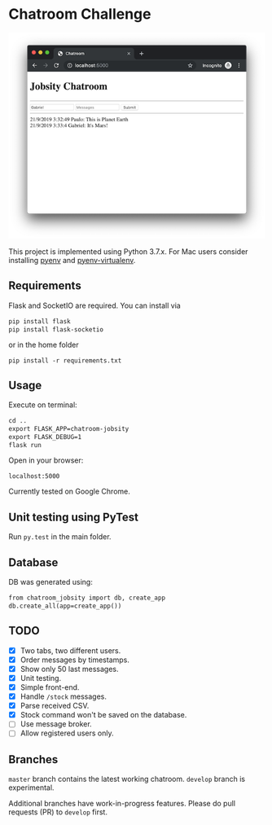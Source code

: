 # Chatroom Challenge

![Chatroom main window](https://github.com/pauloesteban/chatroom-jobsity/blob/master/files/mainwindow.png)

This project is implemented using Python 3.7.x. For Mac users consider installing [pyenv](https://github.com/pyenv/pyenv) and [pyenv-virtualenv](https://github.com/pyenv/pyenv-virtualenv).

## Requirements
Flask and SocketIO are required. You can install via
```
pip install flask
pip install flask-socketio
```
or in the home folder
```
pip install -r requirements.txt
```

## Usage
Execute on terminal:
```
cd ..
export FLASK_APP=chatroom-jobsity
export FLASK_DEBUG=1
flask run
```
Open in your browser:
```
localhost:5000
```
Currently tested on Google Chrome.

## Unit testing using PyTest
Run `py.test` in the main folder.

## Database
DB was generated using:
```
from chatroom_jobsity import db, create_app
db.create_all(app=create_app())
```

## TODO
- [x] Two tabs, two different users.
- [x] Order messages by timestamps.
- [x] Show only 50 last messages.
- [x] Unit testing.
- [x] Simple front-end.
- [x] Handle `/stock` messages.
- [x] Parse received CSV.
- [x] Stock command won't be saved on the database.
- [ ] Use message broker.
- [ ] Allow registered users only.

## Branches
`master` branch contains the latest working chatroom. `develop` branch is experimental.

Additional branches have work-in-progress features. Please do pull requests (PR) to `develop` first.